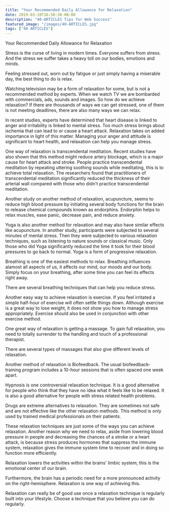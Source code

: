 ```yaml
---
title: "Your Recommended Daily Allowance for Relaxation"
date: 2019-03-10T16:58:38-08:00
description: "40-ARTICLES Tips for Web Success"
featured_image: "/images/40-ARTICLES.jpg"
tags: ["40 ARTICLES"]
---
```


Your Recommended Daily Allowance for Relaxation

Stress is the curse of living in modern times. Everyone suffers from stress. And the stress we suffer takes a heavy toll on our bodies, emotions and minds. 

Feeling stressed out, worn out by fatigue or just simply having a miserable day, the best thing to do is relax. 

Watching television may be a form of relaxation for some, but is not a recommended method by experts. When we watch TV we are bombarded with commercials, ads, sounds and images. So how do we achieve relaxation? If there are thousands of ways we can get stressed, one of them is not meeting deadlines, there are also many ways we can relax.

In recent studies, experts have determined that heart disease is linked to anger and irritability is linked to mental stress. Too much stress brings about ischemia that can lead to or cause a heart attack. Relaxation takes on added importance in light of this matter. Managing your anger and attitude is significant to heart health, and relaxation can help you manage stress. 

One way of relaxation is transcendental meditation. Recent studies have also shown that this method might reduce artery blockage, which is a major cause for heart attack and stroke. People practice transcendental meditation by repeating uttering soothing sounds while meditating, this is to achieve total relaxation. The researchers found that practitioners of transcendental meditation significantly reduced the thickness of their arterial wall compared with those who didn't practice transcendental meditation.

Another study on another method of relaxation, acupuncture, seems to reduce high blood pressure by initiating several body functions for the brain to release chemical compounds known as endorphins. Endorphin helps to relax muscles, ease panic, decrease pain, and reduce anxiety. 

Yoga is also another method for relaxation and may also have similar effects like acupuncture. In another study, participants were subjected to several minutes of mental stress. Then they were subjected to various relaxation techniques, such as listening to nature sounds or classical music. Only those who did Yoga significantly reduced the time it took for their blood pressures to go back to normal. Yoga is a form of progressive relaxation.

Breathing is one of the easiest methods to relax. Breathing influences alamost all aspects of us, it affects our mind, our moods and our body. Simply focus on your breathing, after some time you can feel its effects right away.

There are several breathing techniques that can help you reduce stress. 

Another easy way to achieve relaxation is exercise. If you feel irritated a simple half-hour of exercise will often settle things down. Although exercise is a great way to lose weight, it does not show you how to manage stress appropriately. Exercise should also be used in conjunction with other exercise method.

One great way of relaxation is getting a massage. To gain full relaxation, you need to totally surrender to the handling and touch of a professional therapist.

There are several types of massages that also give different levels of relaxation.

Another method of relaxation is Biofeedback. The usual biofeedback-training program includes a 10-hour sessions that is often spaced one week apart.

Hypnosis is one controversial relaxation technique. It is a good alternative for people who think that they have no idea what it feels like to be relaxed. It is also a good alternative for people with stress related health problems. 

Drugs are extreme alternatives to relaxation. They are sometimes not safe and are not effective like the other relaxation methods. This method is only used by trained medical professionals on their patients.

These relaxation techniques are just some of the ways you can achieve relaxation.  Another reason why we need to relax, aside from lowering blood pressure in people and decreasing the chances of a stroke or a heart attack, is because stress produces hormones that suppress the immune system, relaxation gives the immune system time to recover and in doing so function more efficiently. 

Relaxation lowers the activities within the brains' limbic system; this is the emotional center of our brain. 

Furthermore, the brain has a periodic need for a more pronounced activity on the right-hemisphere. Relaxation is one way of achieving this. 

Relaxation can really be of good use once a relaxation technique is regularly built into your lifestyle. Choose a technique that you believe you can do regularly.



